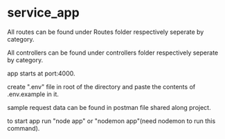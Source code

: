# service_app

All routes can be found under Routes folder respectively seperate by category.

All controllers can be found under controllers folder respectively seperate by category.

app starts at port:4000.

create ".env" file in root of the directory and paste the contents of .env.example in it.

sample request data can be found in postman file shared along project.

to start app run "node app" or "nodemon app"(need nodemon to run this command).
